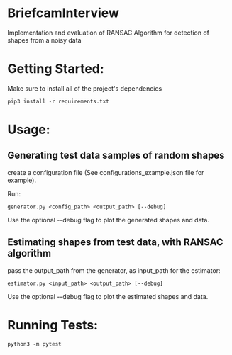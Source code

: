 # BriefcamInterview
Implementation and evaluation of RANSAC Algorithm for detection of shapes from a noisy data


# Getting Started:

Make sure to install all of the project's dependencies
```
pip3 install -r requirements.txt
```

# Usage:
## Generating test data samples of random shapes
create a configuration file (See configurations_example.json file for example).

Run:
```
generator.py <config_path> <output_path> [--debug]
```
Use the optional --debug flag to plot the generated shapes and data.

## Estimating shapes from test data, with RANSAC algorithm
pass the output_path from the generator, as input_path for the estimator:
```
estimator.py <input_path> <output_path> [--debug]
```
Use the optional --debug flag to plot the estimated shapes and data.

# Running Tests:
```
python3 -m pytest
```
